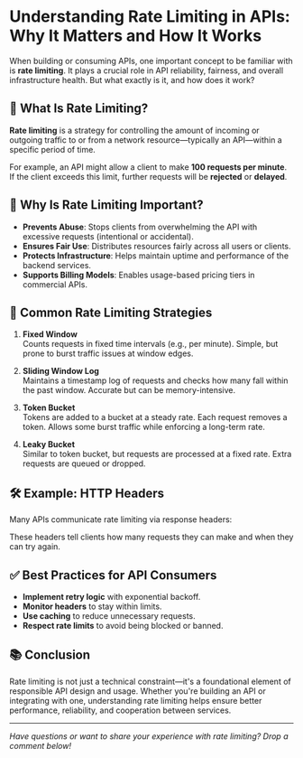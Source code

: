# Understanding Rate Limiting in APIs: Why It Matters and How It Works

When building or consuming APIs, one important concept to be familiar with is **rate limiting**. It plays a crucial role in API reliability, fairness, and overall infrastructure health. But what exactly is it, and how does it work?

## 🚦 What Is Rate Limiting?

**Rate limiting** is a strategy for controlling the amount of incoming or outgoing traffic to or from a network resource—typically an API—within a specific period of time.

For example, an API might allow a client to make **100 requests per minute**. If the client exceeds this limit, further requests will be **rejected** or **delayed**.

## 🧠 Why Is Rate Limiting Important?

- **Prevents Abuse**: Stops clients from overwhelming the API with excessive requests (intentional or accidental).
- **Ensures Fair Use**: Distributes resources fairly across all users or clients.
- **Protects Infrastructure**: Helps maintain uptime and performance of the backend services.
- **Supports Billing Models**: Enables usage-based pricing tiers in commercial APIs.

## 🔧 Common Rate Limiting Strategies

1. **Fixed Window**  
   Counts requests in fixed time intervals (e.g., per minute). Simple, but prone to burst traffic issues at window edges.

2. **Sliding Window Log**  
   Maintains a timestamp log of requests and checks how many fall within the past window. Accurate but can be memory-intensive.

3. **Token Bucket**  
   Tokens are added to a bucket at a steady rate. Each request removes a token. Allows some burst traffic while enforcing a long-term rate.

4. **Leaky Bucket**  
   Similar to token bucket, but requests are processed at a fixed rate. Extra requests are queued or dropped.

## 🛠️ Example: HTTP Headers

Many APIs communicate rate limiting via response headers:


These headers tell clients how many requests they can make and when they can try again.

## ✅ Best Practices for API Consumers

- **Implement retry logic** with exponential backoff.
- **Monitor headers** to stay within limits.
- **Use caching** to reduce unnecessary requests.
- **Respect rate limits** to avoid being blocked or banned.

## 📚 Conclusion

Rate limiting is not just a technical constraint—it's a foundational element of responsible API design and usage. Whether you're building an API or integrating with one, understanding rate limiting helps ensure better performance, reliability, and cooperation between services.

---

*Have questions or want to share your experience with rate limiting? Drop a comment below!*
